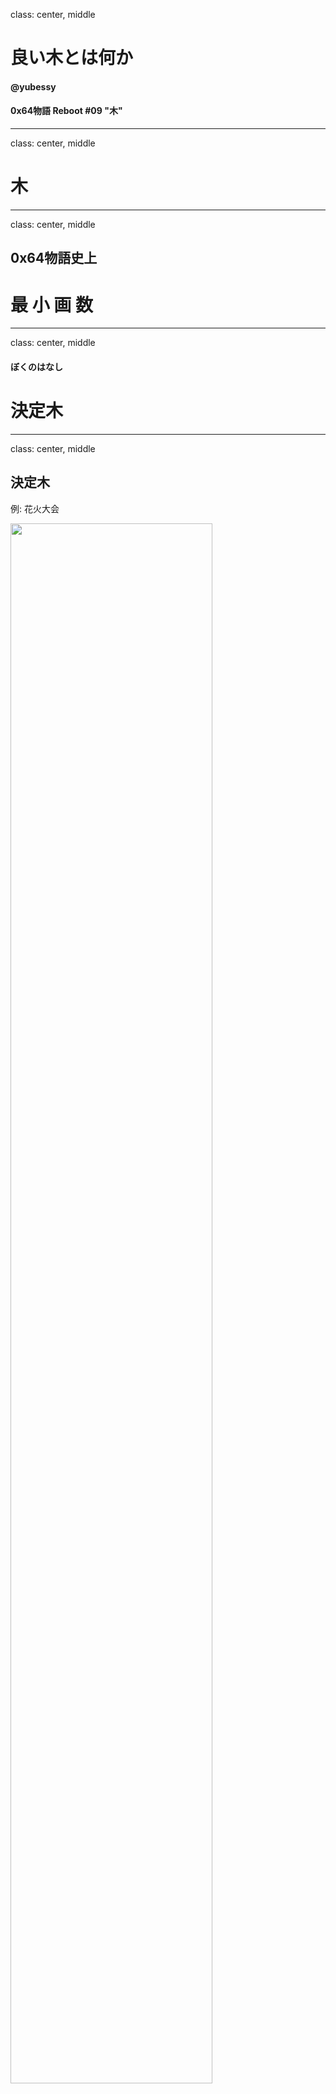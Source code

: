 class: center, middle

# 良い木とは何か

#### @yubessy

#### 0x64物語 Reboot #09 "木"

---

class: center, middle

# 木

---

class: center, middle

## 0x64物語史上

# 最 小 画 数

---

class: center, middle

#### ぼくのはなし

# 決定木

---

class: center, middle

## 決定木

例: 花火大会

<img src="dt.png" style="width: 80%" />

---

## 決定木

* 決定をするための木
* 説明変数の値から目的変数の値を求める
    * 説明変数: 天気, 風速, 湿度
    * 目的変数: 花火大会を開催するか

#### 決定ステップ

1. １つの説明変数を選択
2. その値に基づいて分岐
3. 1,2を繰り返し、末端に着くと目的変数の値が決定

---

class: center, middle

### 元のデータ

<img src="table.png" style="width: 80%" />

---

class: center, middle

### どうやって作る？

<img src="table.png" style="width: 45%" />
→
<img src="dt.png" style="width: 45%" />

---

class: center, middle

### どっちが良い？

<img src="dt.png" style="width: 48%" />
<img src="dt_another.png" style="width: 48%" />

---

class: center, middle

### そうだ、機械学習しよう

---

## 決定木学習

* 機械学習の手法のひとつ
* 与えられたデータになるべく当てはまる決定木を生成

#### データ

* (説明変数群, 目的変数) の集合

#### モデル

* 入力: 説明変数群の値
* 出力: 目的変数の値

---

## ID3 (Iterative Dichotomiser 3)

* 代表的な決定木学習アルゴリズム
* 各時点で最大の **情報利得** が得られる説明変数を選択
* 選択した説明変数の値による分岐を繰り返すことで木を生成

#### 情報利得

* データ集合Dを、説明変数Xによって分割することで <br />
  目的変数Yについての不確かさがどれくらい減るか？
  * X: 天気, 湿度, 風速
  * Y: 花火大会
* 情報利得は **エントロピー** を利用して計算できる

---

## エントロピー

* データ集合Dの複雑さ = Dの **エントロピー**
* D中の異なる種類の要素数が均衡しているほど複雑さが大きい
* `\(P_i\)` : 種類 `\(i\)` の要素がDに占める割合

$$
H(D) = - \sum_{i = 1}^{n} P_i \log_n P_i
$$

* H(😄😄😄😄) = 0
* H(😄😄😄😰) = `\(- (\frac{3}{4} \log_2 \frac{3}{4} + \frac{1}{4} \log_2 \frac{1}{4}) \)` = 0.81
* H(😄😄😰😰) = `\(- (\frac{2}{4} \log_2 \frac{2}{4} + \frac{2}{4} \log_2 \frac{2}{4}) \)` = 1
* H(😄😡😰😰) = `\(- (\frac{1}{4} \log_3 \frac{1}{4} + \frac{1}{4} \log_3 \frac{1}{4} + \frac{2}{4} \log_3 \frac{2}{4}) \)` = 0.94

---

class: center, middle

### 分割するとエントロピーは？

<img src="gain.png" style="width: 80%" />

---

## 情報利得とエントロピー

* 情報利得 = 分割前後の(平均)エントロピーの差

.center[<img src="gain.png" style="width: 40%" />]

* 分割前: `\(- (\frac{3}{5} \log_2 \frac{3}{5} + \frac{2}{5} \log_2 \frac{2}{5}) \)` = 0.97
* 分割後: `\(\frac{3}{5} ( - (\frac{2}{3} \log_2 \frac{2}{3} + \frac{1}{3} \log_2 \frac{1}{3})) + \frac{2}{5} (0) \)` = 0.55
* 情報利得 = 0.97 - 0.55 = 0.42

---

## ID3

* 最大の情報利得が得られる説明変数による分岐を繰り返す
    * (1) 天気 < 湿度 < **風速**
    * (2) 湿度 < **天気**

.center[<img src="dt_another.png" style="width: 70%; center" />]

---

## ID3 pros/cons

#### pros

* 安定（多少データが入れ替わっても木が変わりにくい）
* 高速（計算量が少ない・並列化可能）

#### cons

* 得られる木が最良であるとは限らない
* 属性数の多い変数が選ばれやすい
* 連続値変数にはそのまま適用できない

---

## 参考

http://www.sist.ac.jp/~kanakubo/research/reasoning_kr/decision_tree.html
